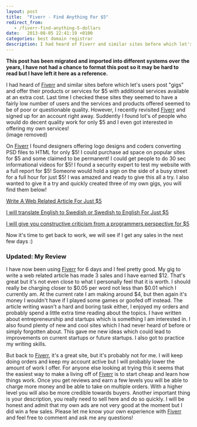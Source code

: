 ```yaml
---
layout: post
title:  "Fiverr - Find Anything For $5"
redirect_from:
   - /fiverr-find-anything-5-dollars
date:   2013-08-05 22:41:19 +0100
categories: best domain registrar
description: I had heard of Fiverr and similar sites before which let's users post "gigs" and offer their products or services for $5 wi...
---
```


**This post has been migrated and imported into different systems over the years, I have not had a chance to format this post so it may be hard to read but I have left it here as a reference.**

I had heard of [Fiverr](http://tracking.fiverr.com/SHIb "Fiverr") and similar sites before which let's users post "gigs" and offer their products or services for $5 with additional services available at an extra cost. Last time I checked these sites they seemed to have a fairly low number of users and the services and products offered seemed to be of poor or questionable quality. However, I recently revisited [Fiverr](http://tracking.fiverr.com/SHIb "Fiverr") and signed up for an account right away. Suddently I found lot's of people who would do decent quality work for only $5 and I even got interested in offering my own services!  
 (image removed)   
  
 On [Fiverr](http://tracking.fiverr.com/SHIb "Fiverr") I found designers offering logo designs and coders converting PSD files to HTML for only $5! I could purchase ad space on popular sites for $5 and some claimed to be permanent! I could get people to do 30 sec informational videos for $5! I found a security expert to test my website with a full report for $5! Someone would hold a sign on the side of a busy street for a full hour for just $5! I was amazed and ready to give this all a try. I also wanted to give it a try and quickly created three of my own gigs, you will find them below!  
  
[Write A Web Related Article For Just $5](http://fiverr.com/markustenghamn/write-a-web-related-article--2 "Write A Web Related Article")

[I will translate English to Swedish or Swedish to English For Just $5](http://fiverr.com/markustenghamn/translate-english-to-swedish-or-swedish-to-english "Translate English To Swedish Or Swedish To Englsh")

  
[I will give you constructive criticism from a programmers perspective for $5](http://fiverr.com/markustenghamn/give-you-constructive-criticism-from-a-programmers-perspective "I will give you constructive criticism from a programmers perspective for $5")

  
Now it's time to get back to work, we will see if I get any sales in the next few days :)

  
  
### Updated: My Review

  
 I have now been using [Fiverr](http://tracking.fiverr.com/SHIb "Fiverr") for 6 days and I feel pretty good. My gig to write a web related article has made 3 sales and I have earned $12. That's great but it's not even close to what I personally feel that it is worth. I should really be charging closer to $0.05 per word not less than $0.01 which I currently am. At the current rate I am making around $4, but then again it's money I wouldn't have if I played some games or goofed off instead. The article writing wasn't a hard and boring task either, I enjoyed my orders and probably spend a little extra time reading about the topics. I have written about entrepreneurship and startups which is something I am interested in. I also found plenty of new and cool sites which I had never heard of before or simply forgotten about. This gave me new ideas which could lead to improvements on current startups or future startups. I also got to practice my writing skills.  
  
 But back to [Fiverr](http://tracking.fiverr.com/SHIb "Fiverr"), it's a great site, but it's probably not for me. I will keep doing orders and keep my account active but I will probably lower the amount of work I offer. For anyone else looking at trying this it seems that the easiest way to make a living off of [Fiverr](http://tracking.fiverr.com/SHIb "Fiverr") is to start cheap and learn how things work. Once you get reviews and earn a few levels you will be able to charge more money and be able to take on multiple orders. With a higher level you will also be more credible towards buyers. Another important thing is your description, you really need to sell here and do so quickly. I will be honest and admit that my own ads are not very good at the moment but I did win a few sales. Please let me know your own experience with [Fiverr](http://tracking.fiverr.com/SHIb "Fiverr") and feel free to comment and ask me any questions!